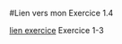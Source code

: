 
#Lien vers mon  Exercice 1.4

[lien exercice]( https://marween.github.io/1.4-Age-calculator/) Exercice 1-3